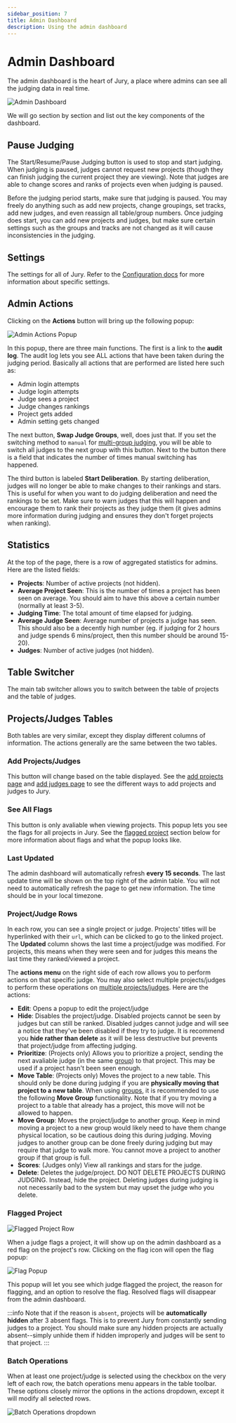 ```yaml
---
sidebar_position: 7
title: Admin Dashboard
description: Using the admin dashboard
---
```


# Admin Dashboard

The admin dashboard is the heart of Jury, a place where admins can see all the judging data in real time.

![Admin Dashboard](./assets/admin-dashboard.png)

We will go section by section and list out the key components of the dashboard.

## Pause Judging

The Start/Resume/Pause Judging button is used to stop and start judging. When judging is paused, judges cannot request new projects (though they can finish judging the current project they are viewing). Note that judges are able to change scores and ranks of projects even when judging is paused.

Before the judging period starts, make sure that judging is paused. You may freely do anything such as add new projects, change groupings, set tracks, add new judges, and even reassign all table/group numbers. Once judging does start, you can add new projects and judges, but make sure certain settings such as the groups and tracks are not changed as it will cause inconsistencies in the judging.

## Settings

The settings for all of Jury. Refer to the [Configuration docs](/docs/usage/admin/configuration) for more information about specific settings.

## Admin Actions

Clicking on the **Actions** button will bring up the following popup:

![Admin Actions Popup](./assets/admin-actions.png)

In this popup, there are three main functions. The first is a link to the **audit log**. The audit log lets you see ALL actions that have been taken during the judging period. Basically all actions that are performed are listed here such as:

- Admin login attempts
- Judge login attempts
- Judge sees a project
- Judge changes rankings
- Project gets added
- Admin setting gets changed

The next button, **Swap Judge Groups**, well, does just that. If you set the switching method to `manual` for [multi-group judging](/docs/usage/admin/groups), you will be able to switch all judges to the next group with this button. Next to the button there is a field that indicates the number of times manual switching has happened.

The third button is labeled **Start Deliberation**. By starting deliberation, judges will no longer be able to make changes to their rankings and stars. This is useful for when you want to do judging deliberation and need the rankings to be set. Make sure to warn judges that this will happen and encourage them to rank their projects as they judge them (it gives admins more information during judging and ensures they don't forget projects when ranking).

## Statistics

At the top of the page, there is a row of aggregated statistics for admins. Here are the listed fields:

- **Projects**: Number of active projects (not hidden).
- **Average Project Seen**: This is the number of times a project has been seen on average. You should aim to have this above a certain number (normally at least 3-5).
- **Judging Time**: The total amount of time elapsed for judging.
- **Average Judge Seen**: Average number of projects a judge has seen. This should also be a decently high number (eg. if judging for 2 hours and judge spends 6 mins/project, then this number should be around 15-20).
- **Judges**: Number of active judges (not hidden).

## Table Switcher

The main tab switcher allows you to switch between the table of projects and the table of judges.

## Projects/Judges Tables

Both tables are very similar, except they display different columns of information. The actions generally are the same between the two tables.

### Add Projects/Judges

This button will change based on the table displayed. See the [add projects page](/docs/usage/admin/add-projects) and [add judges page](/docs/usage/admin/add-judges) to see the different ways to add projects and judges to Jury.

### See All Flags

This button is only avaliable when viewing projects. This popup lets you see the flags for all projects in Jury. See the [flagged project](#flagged-project) section below for more information about flags and what the popup looks like.

### Last Updated

The admin dashboard will automatically refresh **every 15 seconds**. The last update time will be shown on the top right of the admin table. You will not need to automatically refresh the page to get new information. The time should be in your local timezone.

### Project/Judge Rows

In each row, you can see a single project or judge. Projects' titles will be hyperlinked with their `url`, which can be clicked to go to the linked project. The **Updated** column shows the last time a project/judge was modified. For projects, this means when they were seen and for judges this means the last time they ranked/viewed a project.

The **actions menu** on the right side of each row allows you to perform actions on that specific judge. You may also select multiple projects/judges to perform these operations on [multiple projects/judges](#batch-operations). Here are the actions:

- **Edit**: Opens a popup to edit the project/judge
- **Hide**: Disables the project/judge. Disabled projects cannot be seen by judges but can still be ranked. Disabled judges cannot judge and will see a notice that they've been disabled if they try to judge. It is recommend you **hide rather than delete** as it will be less destructive but prevents that project/judge from affecting judging.
- **Prioritize**: (Projects only) Allows you to prioritize a project, sending the next avaliable judge (in the same [group](/docs/usage/admin/groups)) to that project. This may be used if a project hasn't been seen enough.
- **Move Table**: (Projects only) Moves the project to a new table. This should only be done during judging if you are **physically moving that project to a new table**. When using [groups](/docs/usage/admin/groups), it is recommended to use the following **Move Group** functionality. Note that if you try moving a project to a table that already has a project, this move will not be allowed to happen.
- **Move Group**: Moves the project/judge to another group. Keep in mind moving a project to a new group would likely need to have them change physical location, so be cautious doing this during judging. Moving judges to another group can be done freely during judging but may require that judge to walk more. You cannot move a project to another group if that group is full.
- **Scores**: (Judges only) View all rankings and stars for the judge.
- **Delete**: Deletes the judge/project. DO NOT DELETE PROJECTS DURING JUDGING. Instead, hide the project. Deleting judges during judging is not necessarily bad to the system but may upset the judge who you delete.

### Flagged Project

![Flagged Project Row](./assets/flagged-row.png)

When a judge flags a project, it will show up on the admin dashboard as a red flag on the project's row. Clicking on the flag icon will open the flag popup:

![Flag Popup](./assets/flagged-popup.png)

This popup will let you see which judge flagged the project, the reason for flagging, and an option to resolve the flag. Resolved flags will disappear from the admin dashboard.

:::info
Note that if the reason is `absent`, projects will be **automatically hidden** after 3 absent flags. This is to prevent Jury from constantly sending judges to a project. You should make sure any hidden projects are actually absent--simply unhide them if hidden improperly and judges will be sent to that project.
:::

### Batch Operations

When at least one project/judge is selected using the checkbox on the very left of each row, the batch operations menu appears in the table toolbar. These options closely mirror the options in the actions dropdown, except it will modify all selected rows.

![Batch Operations dropdown](./assets/batch-ops.png)
